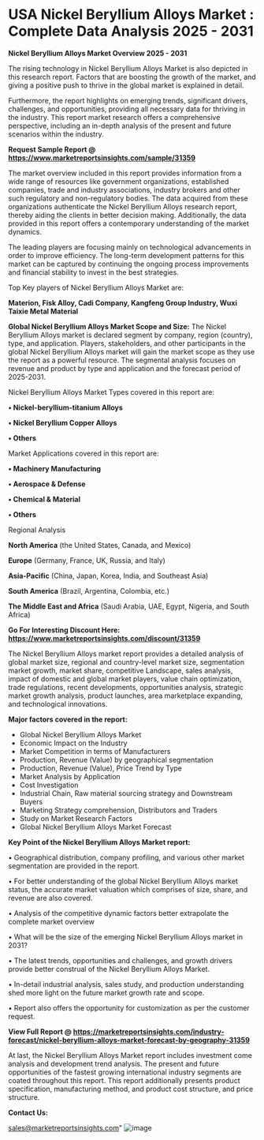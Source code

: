   # USA Nickel Beryllium Alloys Market : Complete Data Analysis 2025 - 2031

<Strong> Nickel Beryllium Alloys Market Overview 2025 - 2031</strong>

The rising technology in Nickel Beryllium Alloys Market is also depicted in this research report. Factors that are boosting the growth of the market, and giving a positive push to thrive in the global market is explained in detail.

Furthermore, the report highlights on emerging trends, significant drivers, challenges, and opportunities, providing all necessary data for thriving in the industry. This report market research offers a comprehensive perspective, including an in-depth analysis of the present and future scenarios within the industry.

<strong>Request Sample Report @ <a href=https://www.marketreportsinsights.com/sample/31359>https://www.marketreportsinsights.com/sample/31359</a></strong>

The market overview included in this report provides information from a wide range of resources like government organizations, established companies, trade and industry associations, industry brokers and other such regulatory and non-regulatory bodies. The data acquired from these organizations authenticate the Nickel Beryllium Alloys research report, thereby aiding the clients in better decision making. Additionally, the data provided in this report offers a contemporary understanding of the market dynamics.

The leading players are focusing mainly on technological advancements in order to improve efficiency. The long-term development patterns for this market can be captured by continuing the ongoing process improvements and financial stability to invest in the best strategies.

Top Key players of Nickel Beryllium Alloys Market are:

<strong>Materion, Fisk Alloy, Cadi Company, Kangfeng Group Industry, Wuxi Taixie Metal Material</strong>

<strong><b>Global Nickel Beryllium Alloys Market Scope and Size:</b></strong>
The Nickel Beryllium Alloys market is declared segment by company, region (country), type, and application. Players, stakeholders, and other participants in the global Nickel Beryllium Alloys market will gain the market scope as they use the report as a powerful resource. The segmental analysis focuses on revenue and product by type and application and the forecast period of 2025-2031.

Nickel Beryllium Alloys Market Types covered in this report are:

<strong>• Nickel-beryllium-titanium Alloys

• Nickel Beryllium Copper Alloys

• Others</strong>

Market Applications covered in this report are:

<strong>• Machinery Manufacturing

• Aerospace & Defense

• Chemical & Material

• Others</strong> 

Regional Analysis

<strong>North America</strong> (the United States, Canada, and Mexico)

<strong>Europe</strong> (Germany, France, UK, Russia, and Italy)

<strong>Asia-Pacific</strong> (China, Japan, Korea, India, and Southeast Asia)

<strong>South America</strong> (Brazil, Argentina, Colombia, etc.)

<strong>The Middle East and Africa</strong> (Saudi Arabia, UAE, Egypt, Nigeria, and South Africa)

<strong>Go For Interesting Discount Here: <a href=https://www.marketreportsinsights.com/discount/31359>https://www.marketreportsinsights.com/discount/31359</a></strong>

The Nickel Beryllium Alloys market report provides a detailed analysis of global market size, regional and country-level market size, segmentation market growth, market share, competitive Landscape, sales analysis, impact of domestic and global market players, value chain optimization, trade regulations, recent developments, opportunities analysis, strategic market growth analysis, product launches, area marketplace expanding, and technological innovations.

<strong><b>Major factors covered in the report:</b></strong>
<ul>
  <li>Global Nickel Beryllium Alloys Market </li>
  <li>Economic Impact on the Industry</li>
  <li>Market Competition in terms of Manufacturers</li>
  <li>Production, Revenue (Value) by geographical segmentation</li>
  <li>Production, Revenue (Value), Price Trend by Type</li>
  <li>Market Analysis by Application</li>
  <li>Cost Investigation</li>
  <li>Industrial Chain, Raw material sourcing strategy and Downstream Buyers</li>
  <li>Marketing Strategy comprehension, Distributors and Traders</li>
  <li>Study on Market Research Factors</li>
  <li>Global Nickel Beryllium Alloys Market Forecast</li>
</ul>

<strong><b>Key Point of the Nickel Beryllium Alloys Market report:</b></strong>

• Geographical distribution, company profiling, and various other market segmentation are provided in the report.

• For better understanding of the global Nickel Beryllium Alloys market status, the accurate market valuation which comprises of size, share, and revenue are also covered.

• Analysis of the competitive dynamic factors better extrapolate the complete market overview

• What will be the size of the emerging Nickel Beryllium Alloys market in 2031?

• The latest trends, opportunities and challenges, and growth drivers provide better construal of the Nickel Beryllium Alloys Market.

• In-detail industrial analysis, sales study, and production understanding shed more light on the future market growth rate and scope.

• Report also offers the opportunity for customization as per the customer request.

<strong><b>View Full Report @ <a href=https://marketreportsinsights.com/industry-forecast/nickel-beryllium-alloys-market-forecast-by-geography-31359>https://marketreportsinsights.com/industry-forecast/nickel-beryllium-alloys-market-forecast-by-geography-31359</a></b></strong>


At last, the Nickel Beryllium Alloys Market report includes investment come analysis and development trend analysis. The present and future opportunities of the fastest growing international industry segments are coated throughout this report. This report additionally presents product specification, manufacturing method, and product cost structure, and price structure.

<strong>Contact Us:</strong>

sales@marketreportsinsights.com"
![image](https://github.com/user-attachments/assets/c98fd345-3c42-42cb-b647-a6b55f72508f)
